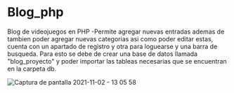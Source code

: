 # Blog_php
Blog de videojuegos en PHP
-Permite agregar nuevas entradas ademas de tambien poder agregar nuevas categorias asi como poder editar estas, cuenta con un apartado de registro y otra para loguearse y una barra de busqueda.
Para esto se debe de crear una base de datos llamada "blog_proyecto" y poder importar las tableas necesarias que se encuentran en la carpeta db.


![Captura de pantalla 2021-11-02 - 13 05 58](https://user-images.githubusercontent.com/69659103/139929015-df821a6f-8eee-4e53-8ba6-31ba7f2b65dd.png)
